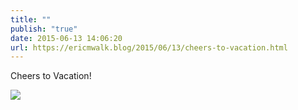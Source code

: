 ```yaml
---
title: ""
publish: "true"
date: 2015-06-13 14:06:20
url: https://ericmwalk.blog/2015/06/13/cheers-to-vacation.html
---
```


Cheers to Vacation!

![](https://ericmwalk.blog/uploads/2022/2dd6520487.jpg)